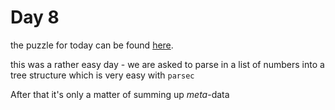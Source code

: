 # Day 8

the puzzle for today can be found [here](https://adventofcode.com/2018/day/8).

this was a rather easy day - we are asked to parse in a list of numbers into a tree structure which is very
easy with `parsec`

After that it's only a matter of summing up *meta*-data

